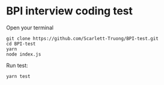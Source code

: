 # BPI interview coding test 
Open your terminal
```
git clone https://github.com/Scarlett-Truong/BPI-test.git
cd BPI-test
yarn 
node index.js
```
Run test: 
```
yarn test
```
